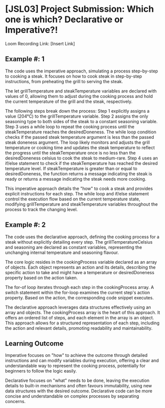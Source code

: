 # [JSL03] Project Submission: Which one is which? Declarative or Imperative?!

Loom Recording Link: [Insert Link]

## Example #: 1 

The code uses the imperative approach, simulating a process step-by-step to cooking a steak. It focuses on how to cook steak in step-by-step instructions, from preheating the grill to serving the steak.

The let grillTemperature and steakTemperature variables are declared with values of 0, allowing them to adjust during the cooking process and hold the current temperature of the grill and the steak, respectively.

The following steps break down the process:
Step 1 explicitly assigns a value (204°C) to the grillTemperature variable. 
Step 2 assigns the only seasoning type to both sides of the steak to a constant seasoning variable. 
Step 3 uses a while loop to repeat the cooking process until the steakTemperature reaches the desiredDoneness. The while loop condition checks if the passed steak temperature argument is less than the passed steak doneness argument. The loop likely monitors and adjusts the grill temperature or cooking time and updates the steak temperature to reflect the progress until the steakTemperature once is no less than the desiredDoneness celsius to cook the steak to medium-rare.
Step 4 uses an if/else statement to check if the steakTemperature has reached the desired temperature level. If steakTemperature is greater than or equal to desiredDoneness, the function returns a message indicating the steak is ready or returns a message indicating the steak needs more cooking.

This imperative approach details the "how" to cook a steak and provides explicit instructions for each step. The while loop and if/else statement control the execution flow based on the current temperature state, modifying grillTemperature and steakTemperature variables throughout the process to track the changing level.


## Example #: 2

The code uses the declarative approach, defining the cooking process for a steak without explicitly detailing every step. The grillTemperatureCelsius and seasoning are declared as constant variables, representing the unchanging internal temperature and seasoning flavour.

The core logic resides in the cookingProcess variable declared as an array of objects. Each object represents an action and its details, describing the specific action to take and might have a temperature or desiredDoneness property based on the action taken.

The for-of loop iterates through each step in the cookingProcess array. A switch statement within the for-loop examines the current step's action property. Based on the action, the corresponding code snippet executes.

The declarative approach leverages data structures effectively using an array and objects. The cookingProcess array is the heart of this approach. It offers an ordered list of steps, and each element in the array is an object. This approach allows for a structured representation of each step, including the action and relevant details, promoting readability and maintainability.

## Learning Outcome

Imperative focuses on "how" to achieve the outcome through detailed instructions and can modify variables during execution, offering a clear and understandable way to represent the cooking process, potentially for beginners to follow the logic easily.

Declarative focuses on "what" needs to be done, leaving the execution details to built-in mechanisms and often favours immutability, using new data structures with the desired outcome. Declarative code can be more concise and understandable on complex processes by separating concerns.